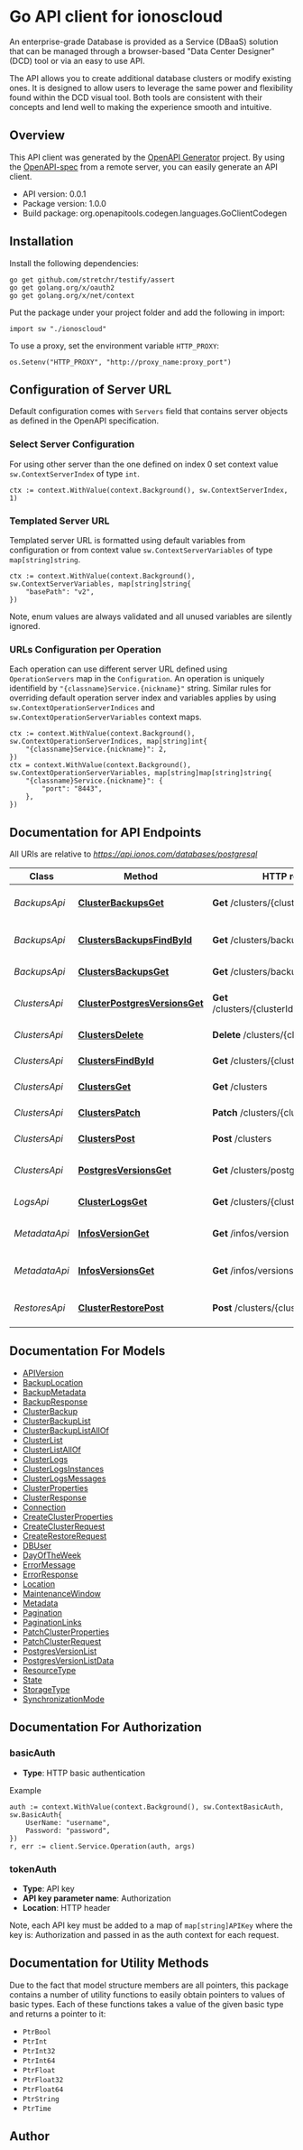 # Go API client for ionoscloud

An enterprise-grade Database is provided as a Service (DBaaS) solution that can be managed through a browser-based \"Data Center Designer\" (DCD) tool or via an easy to use API.

The API allows you to create additional database clusters or modify existing ones. It is designed to allow users to leverage the same power and flexibility found within the DCD visual tool. Both tools are consistent with their concepts and lend well to making the experience smooth and intuitive.

## Overview
This API client was generated by the [OpenAPI Generator](https://openapi-generator.tech) project.  By using the [OpenAPI-spec](https://www.openapis.org/) from a remote server, you can easily generate an API client.

- API version: 0.0.1
- Package version: 1.0.0
- Build package: org.openapitools.codegen.languages.GoClientCodegen

## Installation

Install the following dependencies:

```shell
go get github.com/stretchr/testify/assert
go get golang.org/x/oauth2
go get golang.org/x/net/context
```

Put the package under your project folder and add the following in import:

```golang
import sw "./ionoscloud"
```

To use a proxy, set the environment variable `HTTP_PROXY`:

```golang
os.Setenv("HTTP_PROXY", "http://proxy_name:proxy_port")
```

## Configuration of Server URL

Default configuration comes with `Servers` field that contains server objects as defined in the OpenAPI specification.

### Select Server Configuration

For using other server than the one defined on index 0 set context value `sw.ContextServerIndex` of type `int`.

```golang
ctx := context.WithValue(context.Background(), sw.ContextServerIndex, 1)
```

### Templated Server URL

Templated server URL is formatted using default variables from configuration or from context value `sw.ContextServerVariables` of type `map[string]string`.

```golang
ctx := context.WithValue(context.Background(), sw.ContextServerVariables, map[string]string{
	"basePath": "v2",
})
```

Note, enum values are always validated and all unused variables are silently ignored.

### URLs Configuration per Operation

Each operation can use different server URL defined using `OperationServers` map in the `Configuration`.
An operation is uniquely identifield by `"{classname}Service.{nickname}"` string.
Similar rules for overriding default operation server index and variables applies by using `sw.ContextOperationServerIndices` and `sw.ContextOperationServerVariables` context maps.

```
ctx := context.WithValue(context.Background(), sw.ContextOperationServerIndices, map[string]int{
	"{classname}Service.{nickname}": 2,
})
ctx = context.WithValue(context.Background(), sw.ContextOperationServerVariables, map[string]map[string]string{
	"{classname}Service.{nickname}": {
		"port": "8443",
	},
})
```

## Documentation for API Endpoints

All URIs are relative to *https://api.ionos.com/databases/postgresql*

Class | Method | HTTP request | Description
------------ | ------------- | ------------- | -------------
*BackupsApi* | [**ClusterBackupsGet**](docs/api/BackupsApi.md#clusterbackupsget) | **Get** /clusters/{clusterId}/backups | List backups of cluster
*BackupsApi* | [**ClustersBackupsFindById**](docs/api/BackupsApi.md#clustersbackupsfindbyid) | **Get** /clusters/backups/{backupId} | Fetch a cluster backup
*BackupsApi* | [**ClustersBackupsGet**](docs/api/BackupsApi.md#clustersbackupsget) | **Get** /clusters/backups | List cluster backups
*ClustersApi* | [**ClusterPostgresVersionsGet**](docs/api/ClustersApi.md#clusterpostgresversionsget) | **Get** /clusters/{clusterId}/postgresversions | List PostgreSQL versions
*ClustersApi* | [**ClustersDelete**](docs/api/ClustersApi.md#clustersdelete) | **Delete** /clusters/{clusterId} | Delete a cluster
*ClustersApi* | [**ClustersFindById**](docs/api/ClustersApi.md#clustersfindbyid) | **Get** /clusters/{clusterId} | Fetch a cluster
*ClustersApi* | [**ClustersGet**](docs/api/ClustersApi.md#clustersget) | **Get** /clusters | List clusters
*ClustersApi* | [**ClustersPatch**](docs/api/ClustersApi.md#clusterspatch) | **Patch** /clusters/{clusterId} | Patch a cluster
*ClustersApi* | [**ClustersPost**](docs/api/ClustersApi.md#clusterspost) | **Post** /clusters | Create a cluster
*ClustersApi* | [**PostgresVersionsGet**](docs/api/ClustersApi.md#postgresversionsget) | **Get** /clusters/postgresversions | List PostgreSQL versions
*LogsApi* | [**ClusterLogsGet**](docs/api/LogsApi.md#clusterlogsget) | **Get** /clusters/{clusterId}/logs | Get logs of your cluster
*MetadataApi* | [**InfosVersionGet**](docs/api/MetadataApi.md#infosversionget) | **Get** /infos/version | Get the current API version
*MetadataApi* | [**InfosVersionsGet**](docs/api/MetadataApi.md#infosversionsget) | **Get** /infos/versions | Fetch all API versions
*RestoresApi* | [**ClusterRestorePost**](docs/api/RestoresApi.md#clusterrestorepost) | **Post** /clusters/{clusterId}/restore | In-place restore of a cluster


## Documentation For Models

 - [APIVersion](docs/models/APIVersion.md)
 - [BackupLocation](docs/models/BackupLocation.md)
 - [BackupMetadata](docs/models/BackupMetadata.md)
 - [BackupResponse](docs/models/BackupResponse.md)
 - [ClusterBackup](docs/models/ClusterBackup.md)
 - [ClusterBackupList](docs/models/ClusterBackupList.md)
 - [ClusterBackupListAllOf](docs/models/ClusterBackupListAllOf.md)
 - [ClusterList](docs/models/ClusterList.md)
 - [ClusterListAllOf](docs/models/ClusterListAllOf.md)
 - [ClusterLogs](docs/models/ClusterLogs.md)
 - [ClusterLogsInstances](docs/models/ClusterLogsInstances.md)
 - [ClusterLogsMessages](docs/models/ClusterLogsMessages.md)
 - [ClusterProperties](docs/models/ClusterProperties.md)
 - [ClusterResponse](docs/models/ClusterResponse.md)
 - [Connection](docs/models/Connection.md)
 - [CreateClusterProperties](docs/models/CreateClusterProperties.md)
 - [CreateClusterRequest](docs/models/CreateClusterRequest.md)
 - [CreateRestoreRequest](docs/models/CreateRestoreRequest.md)
 - [DBUser](docs/models/DBUser.md)
 - [DayOfTheWeek](docs/models/DayOfTheWeek.md)
 - [ErrorMessage](docs/models/ErrorMessage.md)
 - [ErrorResponse](docs/models/ErrorResponse.md)
 - [Location](docs/models/Location.md)
 - [MaintenanceWindow](docs/models/MaintenanceWindow.md)
 - [Metadata](docs/models/Metadata.md)
 - [Pagination](docs/models/Pagination.md)
 - [PaginationLinks](docs/models/PaginationLinks.md)
 - [PatchClusterProperties](docs/models/PatchClusterProperties.md)
 - [PatchClusterRequest](docs/models/PatchClusterRequest.md)
 - [PostgresVersionList](docs/models/PostgresVersionList.md)
 - [PostgresVersionListData](docs/models/PostgresVersionListData.md)
 - [ResourceType](docs/models/ResourceType.md)
 - [State](docs/models/State.md)
 - [StorageType](docs/models/StorageType.md)
 - [SynchronizationMode](docs/models/SynchronizationMode.md)


## Documentation For Authorization



### basicAuth

- **Type**: HTTP basic authentication

Example

```golang
auth := context.WithValue(context.Background(), sw.ContextBasicAuth, sw.BasicAuth{
    UserName: "username",
    Password: "password",
})
r, err := client.Service.Operation(auth, args)
```


### tokenAuth

- **Type**: API key
- **API key parameter name**: Authorization
- **Location**: HTTP header

Note, each API key must be added to a map of `map[string]APIKey` where the key is: Authorization and passed in as the auth context for each request.


## Documentation for Utility Methods

Due to the fact that model structure members are all pointers, this package contains
a number of utility functions to easily obtain pointers to values of basic types.
Each of these functions takes a value of the given basic type and returns a pointer to it:

* `PtrBool`
* `PtrInt`
* `PtrInt32`
* `PtrInt64`
* `PtrFloat`
* `PtrFloat32`
* `PtrFloat64`
* `PtrString`
* `PtrTime`

## Author



